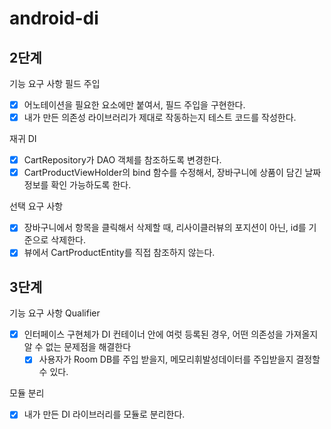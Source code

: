 # android-di

## 2단계

기능 요구 사항
필드 주입

- [x] 어노테이션을 필요한 요소에만 붙여서, 필드 주입을 구현한다.
- [x] 내가 만든 의존성 라이브러리가 제대로 작동하는지 테스트 코드를 작성한다.

재귀 DI

- [x] CartRepository가 DAO 객체를 참조하도록 변경한다.
- [x] CartProductViewHolder의 bind 함수를 수정해서, 장바구니에 상품이 담긴 날짜 정보를 확인 가능하도록 한다.

선택 요구 사항

- [x] 장바구니에서 항목을 클릭해서 삭제할 때, 리사이클러뷰의 포지션이 아닌, id를 기준으로 삭제한다.
- [x] 뷰에서 CartProductEntity를 직접 참조하지 않는다.

## 3단계

기능 요구 사항
Qualifier

- [x] 인터페이스 구현체가 DI 컨테이너 안에 여럿 등록된 경우, 어떤 의존성을 가져올지 알 수 없는 문제점을 해결한다
    - [x] 사용자가 Room DB를 주입 받을지, 메모리휘발성데이터를 주입받을지 결정할 수 있다.

모듈 분리

- [x] 내가 만든 DI 라이브러리를 모듈로 분리한다.